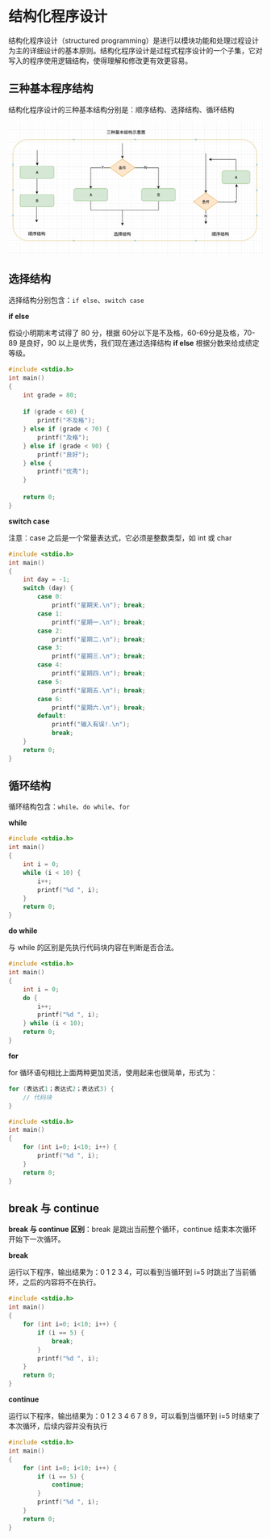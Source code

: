 # 结构化程序设计

结构化程序设计（structured programming）是进行以模块功能和处理过程设计为主的详细设计的基本原则。结构化程序设计是过程式程序设计的一个子集，它对写入的程序使用逻辑结构，使得理解和修改更有效更容易。

## 三种基本程序结构

结构化程序设计的三种基本结构分别是：顺序结构、选择结构、循环结构

![](./img/structured_three.png)

## 选择结构

选择结构分别包含：```if else```、```switch case```

**if else**

假设小明期末考试得了 80 分，根据 60分以下是不及格，60-69分是及格，70-89 是良好，90 以上是优秀，我们现在通过选择结构 **if else** 根据分数来给成绩定等级。

```c
#include <stdio.h>
int main() 
{
    int grade = 80;
    
    if (grade < 60) {
        printf("不及格");
    } else if (grade < 70) {
        printf("及格");
    } else if (grade < 90) {
        printf("良好");
    } else {
        printf("优秀");
    }
    
    return 0;
}
```

**switch case**

注意：case 之后是一个常量表达式，它必须是整数类型，如 int 或 char

```c
#include <stdio.h>
int main() 
{
    int day = -1;
    switch (day) {
        case 0:
            printf("星期天.\n"); break;
        case 1:
            printf("星期一.\n"); break;
        case 2:
            printf("星期二.\n"); break;
        case 3:
            printf("星期三.\n"); break;
        case 4:
            printf("星期四.\n"); break;
        case 5:
            printf("星期五.\n"); break;
        case 6:
            printf("星期六.\n"); break;
        default:
            printf("输入有误!.\n");
            break;
    }
    return 0;
}
```

## 循环结构

循环结构包含：```while```、```do while```、```for```

**while**

```c
#include <stdio.h>
int main() 
{
    int i = 0;
    while (i < 10) {
        i++;
        printf("%d ", i);
    }
    return 0;
}
```

**do while**

与 while 的区别是先执行代码块内容在判断是否合法。

```c
#include <stdio.h>
int main() 
{
    int i = 0;
    do {
        i++;
        printf("%d ", i);
    } while (i < 10);
    return 0;
}
```

**for**

for 循环语句相比上面两种更加灵活，使用起来也很简单，形式为：

```c
for (表达式1；表达式2；表达式3) {
    // 代码块
}
```

```c
#include <stdio.h>
int main() 
{
    for (int i=0; i<10; i++) {
        printf("%d ", i);
    }
    return 0;
}
```

## break 与 continue

**break 与 continue 区别**：break 是跳出当前整个循环，continue 结束本次循环开始下一次循环。 

**break**

运行以下程序，输出结果为：0 1 2 3 4，可以看到当循环到 i=5 时跳出了当前循环，之后的内容将不在执行。



```c
#include <stdio.h>
int main() 
{
    for (int i=0; i<10; i++) {
        if (i == 5) {
            break;
        }
        printf("%d ", i);
    }
    return 0;
}
```

**continue**

运行以下程序，输出结果为：0 1 2 3 4 6 7 8 9，可以看到当循环到 i=5 时结束了本次循环，后续内容并没有执行

```c
#include <stdio.h>
int main() 
{
    for (int i=0; i<10; i++) {
        if (i == 5) {
            continue;
        }
        printf("%d ", i);
    }
    return 0;
}
```